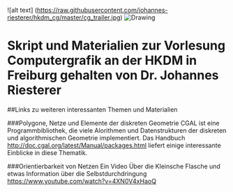 ![alt text] (https://raw.githubusercontent.com/johannes-riesterer/hkdm_cg/master/cg_trailer.jpg)
<img src="https://raw.githubusercontent.com/johannes-riesterer/computergrafik_script/master/images/clown_fish.jpg" alt="Drawing"/>

# Skript und Materialien zur Vorlesung Computergrafik an der HKDM in Freiburg gehalten von Dr. Johannes Riesterer

##Links zu weiteren interessanten Themen und Materialien

###Polygone, Netze und Elemente der diskreten Geometrie
CGAL ist eine Programmbibliothek, die viele Alorithmen und Datenstrukturen der diskreten und algorithmischen Geometrie implementiert. Das Handbuch 
http://doc.cgal.org/latest/Manual/packages.html
liefert einige interessante Einblicke in diese Thematik.

###Orientierbarkeit von Netzen
Ein Video Über die Kleinsche Flasche und etwas Information über die Selbstdurchdringung
https://www.youtube.com/watch?v=4XN0V4xHaoQ

